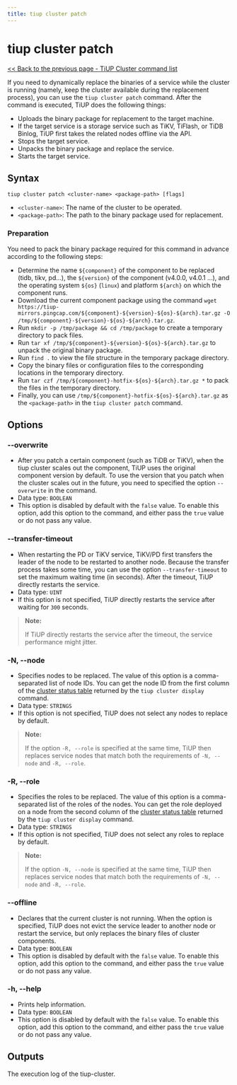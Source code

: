 ```yaml
---
title: tiup cluster patch
---
```


# tiup cluster patch

[<< Back to the previous page - TiUP Cluster command list](/tiup/tiup-component-cluster.md#command-list)

If you need to dynamically replace the binaries of a service while the cluster is running (namely, keep the cluster available during the replacement process), you can use the `tiup cluster patch` command. After the command is executed, TiUP does the following things:

- Uploads the binary package for replacement to the target machine.
- If the target service is a storage service such as TiKV, TiFlash, or TiDB Binlog, TiUP first takes the related nodes offline via the API.
- Stops the target service.
- Unpacks the binary package and replace the service.
- Starts the target service.

## Syntax

```shell
tiup cluster patch <cluster-name> <package-path> [flags]
```

- `<cluster-name>`: The name of the cluster to be operated.
- `<package-path>`: The path to the binary package used for replacement.

### Preparation

You need to pack the binary package required for this command in advance according to the following steps:

- Determine the name `${component}` of the component to be replaced (tidb, tikv, pd...), the `${version}` of the component (v4.0.0, v4.0.1 ...), and the operating system `${os}` (`linux`) and platform `${arch}` on which the component runs.
- Download the current component package using the command `wget https://tiup-mirrors.pingcap.com/${component}-${version}-${os}-${arch}.tar.gz -O /tmp/${component}-${version}-${os}-${arch}.tar.gz`.
- Run `mkdir -p /tmp/package && cd /tmp/package` to create a temporary directory to pack files.
- Run `tar xf /tmp/${component}-${version}-${os}-${arch}.tar.gz` to unpack the original binary package.
- Run `find .` to view the file structure in the temporary package directory.
- Copy the binary files or configuration files to the corresponding locations in the temporary directory.
- Run `tar czf /tmp/${component}-hotfix-${os}-${arch}.tar.gz *` to pack the files in the temporary directory.
- Finally, you can use `/tmp/${component}-hotfix-${os}-${arch}.tar.gz` as the `<package-path>` in the `tiup cluster patch` command.

## Options

### --overwrite

- After you patch a certain component (such as TiDB or TiKV), when the tiup cluster scales out the component, TiUP uses the original component version by default. To use the version that you patch when the cluster scales out in the future, you need to specified the option `--overwrite` in the command.
- Data type: `BOOLEAN`
- This option is disabled by default with the `false` value. To enable this option, add this option to the command, and either pass the `true` value or do not pass any value.

### --transfer-timeout

- When restarting the PD or TiKV service, TiKV/PD first transfers the leader of the node to be restarted to another node. Because the transfer process takes some time, you can use the option `--transfer-timeout` to set the maximum waiting time (in seconds). After the timeout, TiUP directly restarts the service.
- Data type: `UINT`
- If this option is not specified, TiUP directly restarts the service after waiting for `300` seconds.

> **Note:**
>
> If TiUP directly restarts the service after the timeout, the service performance might jitter.

### -N, --node

- Specifies nodes to be replaced. The value of this option is a comma-separated list of node IDs. You can get the node ID from the first column of the [cluster status table](/tiup/tiup-component-cluster-display.md) returned by the `tiup cluster display` command.
- Data type: `STRINGS`
- If this option is not specified, TiUP does not select any nodes to replace by default.

> **Note:**
>
> If the option `-R, --role` is specified at the same time, TiUP then replaces service nodes that match both the requirements of `-N, --node` and `-R, --role`.

### -R, --role

- Specifies the roles to be replaced. The value of this option is a comma-separated list of the roles of the nodes. You can get the role deployed on a node from the second column of the [cluster status table](/tiup/tiup-component-cluster-display.md) returned by the `tiup cluster display` command.
- Data type: `STRINGS`
- If this option is not specified, TiUP does not select any roles to replace by default.

> **Note:**
>
> If the option `-N, --node` is specified at the same time, TiUP then replaces service nodes that match both the requirements of `-N, --node` and `-R, --role`.

### --offline

- Declares that the current cluster is not running. When the option is specified, TiUP does not evict the service leader to another node or restart the service, but only replaces the binary files of cluster components.
- Data type: `BOOLEAN`
- This option is disabled by default with the `false` value. To enable this option, add this option to the command, and either pass the `true` value or do not pass any value.

### -h, --help

- Prints help information.
- Data type: `BOOLEAN`
- This option is disabled by default with the `false` value. To enable this option, add this option to the command, and either pass the `true` value or do not pass any value.

## Outputs

The execution log of the tiup-cluster.

